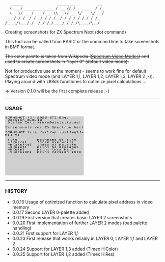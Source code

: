        _____                _____ __          __ 
      / ___/______________ / ___// /_  ____  / /_
      \__ \/ ___/ ___/ __ \\__ \/ __ \/ __ \/ __/
     ___/ / /__/ /  / / / /__/ / / / / /_/ / /_  
    /____/\___/_/  /_/ /_/____/_/ /_/\____/\__/  
                                             

Creating screenshots for ZX Spectrum Next (dot command)

This tool can be called from BASIC or the command line to take screenshots in BMP format.

~~The color palette is taken from Wikipedia ([Spectrum Video Modes](https://en.wikipedia.org/wiki/ZX_Spectrum_graphic_modes)) and used to create screenshots in "layer 0" (default video mode).~~

Not for productive use at the moment - seems to work fine for default Spectrum video mode (and LAYER 1,1, LAYER 1,2, LAYER 1,3, LAYER 2 ;-)). Playing around with z88dk functiones to optimize pixel calculations ...

=> Version 0.1.0 will be the first complete release ;-)

---

### USAGE

![help.bmp](https://github.com/essszettt/scrnshot/blob/main/test/help.bmp)

---

### HISTORY

- 0.0.16  Usage of optimized function to calculate pixel address in video memory
- 0.0.17  Second LAYER 0-palette added
- 0.0.19  First version that creates basic LAYER 2 screenshots
- 0.0.20  First implementation of further LAYER 2 modes (bad palette handling)
- 0.0.21  First support for LAYER 1,1
- 0.0.23  First release that works reliably in LAYER 0, LAYER 1,1 and LAYER 2
- 0.0.24  Support for LAYER 1,3 added (Timex HiColor)
- 0.0.25  Support for LAYER 1,2 added (Timex HiRes) 

